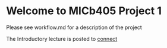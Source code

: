 # Welcome to MICb405 Project 1
Please see workflow.md for a description of the project

The Introductory lecture is posted to [connect](https://shibboleth2.id.ubc.ca/idp/Authn/UserPassword)
